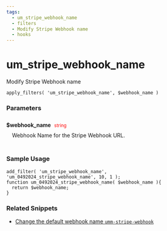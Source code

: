 ```yaml
---
tags: 
  - um_stripe_webhook_name
  - filters
  - Modify Stripe Webhook name
  - hooks
---
```

# um\_stripe\_webhook\_name
Modify Stripe Webhook name
<Badge text="Since 1.0.0" vertical="middle" />
``` php:no-line-numbers
apply_filters( 'um_stripe_webhook_name', $webhook_name )
```
<div class='hook-sep'></div>

### Parameters

<div style='padding: 10px 0px 10px;'>
<strong>$webhook_name</strong> <span style='color:red;font-size:12px;padding: 0px 5px 0px 5px' >string</span>
<div style="margin-left:10px;padding: 10px 5px">Webhook Name for the Stripe Webhook URL.</div>
</div>
<div class='hook-sep'></div>



### Sample Usage

``` php:no-line-numbers
add_filter( 'um_stripe_webhook_name', 'um_0492024_stripe_webhook_name', 10, 1 );
function um_0492024_stripe_webhook_name( $webhook_name ){
  return $webhook_name;
}
```
<div class='hook-sep'></div>



### Related Snippets

- [ Change the default webhook name `umm-stripe-webhook`](../snippets/cd9f5f3a765a2ec4ac68b2806f5c3706)


